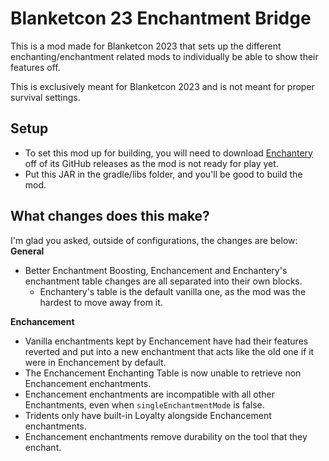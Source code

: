 # Blanketcon 23 Enchantment Bridge
This is a mod made for Blanketcon 2023 that sets up the different enchanting/enchantment related mods to individually be able to show their features off.

This is exclusively meant for Blanketcon 2023 and is not meant for proper survival settings.

## Setup
- To set this mod up for building, you will need to download [Enchantery](https://github.com/AstralOrdana/Enchantery/) off of its GitHub releases as the mod is not ready for play yet.
- Put this JAR in the gradle/libs folder, and you'll be good to build the mod.

## What changes does this make?
I'm glad you asked, outside of configurations, the changes are below:
**General**
- Better Enchantment Boosting, Enchancement and Enchantery's enchantment table changes are all separated into their own blocks.
  - Enchantery's table is the default vanilla one, as the mod was the hardest to move away from it.

**Enchancement**
- Vanilla enchantments kept by Enchancement have had their features reverted and put into a new enchantment that acts like the old one if it were in Enchancement by default.
- The Enchancement Enchanting Table is now unable to retrieve non Enchancement enchantments.
- Enchancement enchantments are incompatible with all other Enchantments, even when `singleEnchantmentMode` is false.
- Tridents only have built-in Loyalty alongside Enchancement enchantments.
- Enchancement enchantments remove durability on the tool that they enchant.
